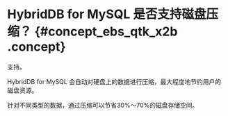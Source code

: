 # HybridDB for MySQL 是否支持磁盘压缩？ {#concept_ebs_qtk_x2b .concept}

支持。

HybridDB for MySQL 会自动对硬盘上的数据进行压缩，最大程度地节约用户的磁盘资源。

针对不同类型的数据，通过压缩可以节省30%～70%的磁盘存储空间。

